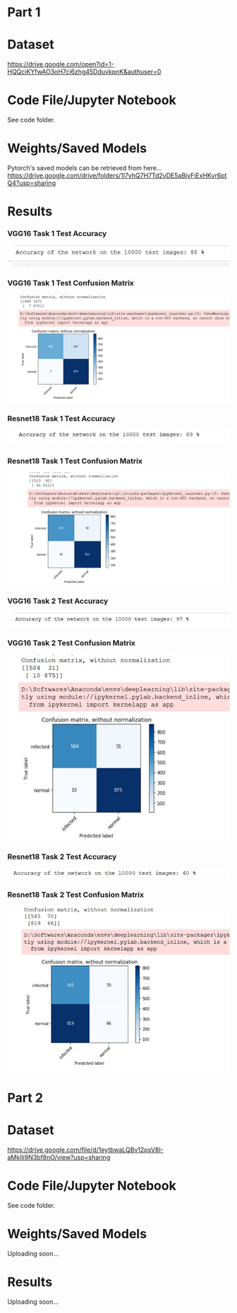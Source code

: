 # Part 1
# Dataset
https://drive.google.com/open?id=1-HQQciKYfwAO3oH7ci6zhg45DduvkpnK&authuser=0
# Code File/Jupyter Notebook
See code folder.
# Weights/Saved Models
Pytorch's saved models can be retrieved from here...
https://drive.google.com/drive/folders/1l7vhQ7H7Td2vDE5aBjvFiExHKvr6ptQ4?usp=sharing
# Results
### VGG16 Task 1 Test Accuracy
![VGG16 Task 1 Test Accuracy](https://github.com/oan-99/bscs17008_COVID19_DLSpring2020/blob/master/result-images/vgg%2016%20task%201%20test%20acc.jpg)
### VGG16 Task 1 Test Confusion Matrix
![VGG16 Task 1 Test Confusion Matrix](https://github.com/oan-99/bscs17008_COVID19_DLSpring2020/blob/master/result-images/vgg%2016%20task%201%20test%20confusion.jpg)
### Resnet18 Task 1 Test Accuracy
![Resnet18 Task 1 Test Accuracy](https://github.com/oan-99/bscs17008_COVID19_DLSpring2020/blob/master/result-images/resnet%2018%20task%201%20test%20acc%20.jpg)
### Resnet18 Task 1 Test Confusion Matrix
![Resnet18 Task 1 Test Confusion Matrix](https://github.com/oan-99/bscs17008_COVID19_DLSpring2020/blob/master/result-images/resnet%2018%20task%201%20test%20confusion%20.jpg)
### VGG16 Task 2 Test Accuracy
![VGG16 Task 2 Test Accuracy](https://github.com/oan-99/bscs17008_COVID19_DLSpring2020/blob/master/result-images/vgg16%20task2%20test%20acc.jpg)
### VGG16 Task 2 Test Confusion Matrix
![VGG16 Task 2 Test Confusion Matrix](https://github.com/oan-99/bscs17008_COVID19_DLSpring2020/blob/master/result-images/vgg16%20task2%20test%20confusion.jpg)
### Resnet18 Task 2 Test Accuracy
![Resnet18 Task 2 Test Accuracy](https://github.com/oan-99/bscs17008_COVID19_DLSpring2020/blob/master/result-images/resnet18%20task2%20test%20acc.jpg)
### Resnet18 Task 2 Test Confusion Matrix
![Resnet18 Task 2 Test Confusion Matrix](https://github.com/oan-99/bscs17008_COVID19_DLSpring2020/blob/master/result-images/resnet18%20task2%20test%20confusion.jpg)



# Part 2
# Dataset
https://drive.google.com/file/d/1eytbwaLQBv12psV8I-aMkIli9N3bf8nO/view?usp=sharing
# Code File/Jupyter Notebook
See code folder.
# Weights/Saved Models
Uploading soon...
# Results
Uploading soon...
